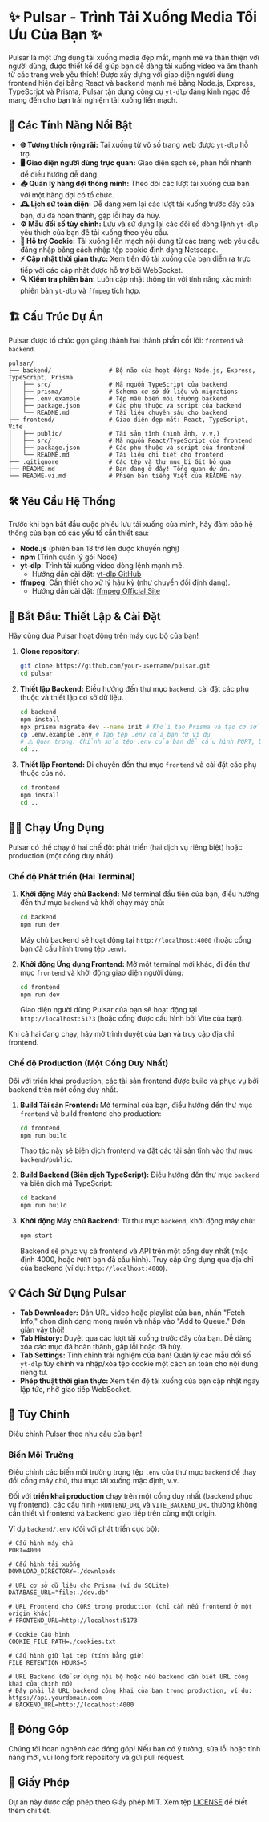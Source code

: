 # ✨ Pulsar - Trình Tải Xuống Media Tối Ưu Của Bạn ✨

Pulsar là một ứng dụng tải xuống media đẹp mắt, mạnh mẽ và thân thiện với người dùng, được thiết kế để giúp bạn dễ dàng tải xuống video và âm thanh từ các trang web yêu thích! Được xây dựng với giao diện người dùng frontend hiện đại bằng React và backend mạnh mẽ bằng Node.js, Express, TypeScript và Prisma, Pulsar tận dụng công cụ `yt-dlp` đáng kinh ngạc để mang đến cho bạn trải nghiệm tải xuống liền mạch.

## 🚀 Các Tính Năng Nổi Bật

-   **🌐 Tương thích rộng rãi:** Tải xuống từ vô số trang web được `yt-dlp` hỗ trợ.
-   **🖥️ Giao diện người dùng trực quan:** Giao diện sạch sẽ, phản hồi nhanh để điều hướng dễ dàng.
-   **📥 Quản lý hàng đợi thông minh:** Theo dõi các lượt tải xuống của bạn với một hàng đợi có tổ chức.
-   **🕰️ Lịch sử toàn diện:** Dễ dàng xem lại các lượt tải xuống trước đây của bạn, dù đã hoàn thành, gặp lỗi hay đã hủy.
-   **⚙️ Mẫu đối số tùy chỉnh:** Lưu và sử dụng lại các đối số dòng lệnh `yt-dlp` yêu thích của bạn để tải xuống theo yêu cầu.
-   **🍪 Hỗ trợ Cookie:** Tải xuống liền mạch nội dung từ các trang web yêu cầu đăng nhập bằng cách nhập tệp cookie định dạng Netscape.
-   **⚡ Cập nhật thời gian thực:** Xem tiến độ tải xuống của bạn diễn ra trực tiếp với các cập nhật được hỗ trợ bởi WebSocket.
-   **🔍 Kiểm tra phiên bản:** Luôn cập nhật thông tin với tính năng xác minh phiên bản `yt-dlp` và `ffmpeg` tích hợp.

## 🏗️ Cấu Trúc Dự Án

Pulsar được tổ chức gọn gàng thành hai thành phần cốt lõi: `frontend` và `backend`.

```
pulsar/
├── backend/                # Bộ não của hoạt động: Node.js, Express, TypeScript, Prisma
│   ├── src/                # Mã nguồn TypeScript của backend
│   ├── prisma/             # Schema cơ sở dữ liệu và migrations
│   ├── .env.example        # Tệp mẫu biến môi trường backend
│   ├── package.json        # Các phụ thuộc và script của backend
│   └── README.md           # Tài liệu chuyên sâu cho backend
├── frontend/               # Giao diện đẹp mắt: React, TypeScript, Vite
│   ├── public/             # Tài sản tĩnh (hình ảnh, v.v.)
│   ├── src/                # Mã nguồn React/TypeScript của frontend
│   ├── package.json        # Các phụ thuộc và script của frontend
│   └── README.md           # Tài liệu chi tiết cho frontend
├── .gitignore              # Các tệp và thư mục bị Git bỏ qua
├── README.md               # Bạn đang ở đây! Tổng quan dự án.
└── README-vi.md            # Phiên bản tiếng Việt của README này.
```

## 🛠️ Yêu Cầu Hệ Thống

Trước khi bạn bắt đầu cuộc phiêu lưu tải xuống của mình, hãy đảm bảo hệ thống của bạn có các yếu tố cần thiết sau:

-   **Node.js** (phiên bản 18 trở lên được khuyến nghị)
-   **npm** (Trình quản lý gói Node)
-   **yt-dlp**: Trình tải xuống video dòng lệnh mạnh mẽ.
    -   Hướng dẫn cài đặt: [yt-dlp GitHub](https://github.com/yt-dlp/yt-dlp#installation)
-   **ffmpeg**: Cần thiết cho xử lý hậu kỳ (như chuyển đổi định dạng).
    -   Hướng dẫn cài đặt: [ffmpeg Official Site](https://ffmpeg.org/download.html)

## 🚀 Bắt Đầu: Thiết Lập & Cài Đặt

Hãy cùng đưa Pulsar hoạt động trên máy cục bộ của bạn!

1.  **Clone repository:**
    ```bash
    git clone https://github.com/your-username/pulsar.git
    cd pulsar
    ```

2.  **Thiết lập Backend:**
    Điều hướng đến thư mục `backend`, cài đặt các phụ thuộc và thiết lập cơ sở dữ liệu.
    ```bash
    cd backend
    npm install
    npx prisma migrate dev --name init # Khởi tạo Prisma và tạo cơ sở dữ liệu SQLite của bạn
    cp .env.example .env # Tạo tệp .env của bạn từ ví dụ
    # ⚠️ Quan trọng: Chỉnh sửa tệp .env của bạn để cấu hình PORT, DOWNLOAD_DIRECTORY, FRONTEND_URL, v.v.
    cd ..
    ```

3.  **Thiết lập Frontend:**
    Di chuyển đến thư mục `frontend` và cài đặt các phụ thuộc của nó.
    ```bash
    cd frontend
    npm install
    cd ..
    ```

## 🏃‍♀️ Chạy Ứng Dụng

Pulsar có thể chạy ở hai chế độ: phát triển (hai dịch vụ riêng biệt) hoặc production (một cổng duy nhất).

### Chế độ Phát triển (Hai Terminal)

1.  **Khởi động Máy chủ Backend:**
    Mở terminal đầu tiên của bạn, điều hướng đến thư mục `backend` và khởi chạy máy chủ:
    ```bash
    cd backend
    npm run dev
    ```
    Máy chủ backend sẽ hoạt động tại `http://localhost:4000` (hoặc cổng bạn đã cấu hình trong tệp `.env`).

2.  **Khởi động Ứng dụng Frontend:**
    Mở một terminal mới khác, đi đến thư mục `frontend` và khởi động giao diện người dùng:
    ```bash
    cd frontend
    npm run dev
    ```
    Giao diện người dùng Pulsar của bạn sẽ hoạt động tại `http://localhost:5173` (hoặc cổng được cấu hình bởi Vite của bạn).

Khi cả hai đang chạy, hãy mở trình duyệt của bạn và truy cập địa chỉ frontend.

### Chế độ Production (Một Cổng Duy Nhất)

Đối với triển khai production, các tài sản frontend được build và phục vụ bởi backend trên một cổng duy nhất.

1.  **Build Tài sản Frontend:**
    Mở terminal của bạn, điều hướng đến thư mục `frontend` và build frontend cho production:
    ```bash
    cd frontend
    npm run build
    ```
    Thao tác này sẽ biên dịch frontend và đặt các tài sản tĩnh vào thư mục `backend/public`.

2.  **Build Backend (Biên dịch TypeScript):**
    Điều hướng đến thư mục `backend` và biên dịch mã TypeScript:
    ```bash
    cd backend
    npm run build
    ```

3.  **Khởi động Máy chủ Backend:**
    Từ thư mục `backend`, khởi động máy chủ:
    ```bash
    npm start
    ```
    Backend sẽ phục vụ cả frontend và API trên một cổng duy nhất (mặc định 4000, hoặc `PORT` bạn đã cấu hình). Truy cập ứng dụng qua địa chỉ của backend (ví dụ: `http://localhost:4000`).

## 💡 Cách Sử Dụng Pulsar

-   **Tab Downloader:** Dán URL video hoặc playlist của bạn, nhấn "Fetch Info," chọn định dạng mong muốn và nhấp vào "Add to Queue." Đơn giản vậy thôi!
-   **Tab History:** Duyệt qua các lượt tải xuống trước đây của bạn. Dễ dàng xóa các mục đã hoàn thành, gặp lỗi hoặc đã hủy.
-   **Tab Settings:** Tinh chỉnh trải nghiệm của bạn! Quản lý các mẫu đối số `yt-dlp` tùy chỉnh và nhập/xóa tệp cookie một cách an toàn cho nội dung riêng tư.
-   **Phép thuật thời gian thực:** Xem tiến độ tải xuống của bạn cập nhật ngay lập tức, nhờ giao tiếp WebSocket.

## 🎨 Tùy Chỉnh

Điều chỉnh Pulsar theo nhu cầu của bạn!

### Biến Môi Trường

Điều chỉnh các biến môi trường trong tệp `.env` của thư mục `backend` để thay đổi cổng máy chủ, thư mục tải xuống mặc định, v.v.

Đối với **triển khai production** chạy trên một cổng duy nhất (backend phục vụ frontend), các cấu hình `FRONTEND_URL` và `VITE_BACKEND_URL` thường không cần thiết vì frontend và backend giao tiếp trên cùng một origin.

Ví dụ `backend/.env` (đối với phát triển cục bộ):
```
# Cấu hình máy chủ
PORT=4000

# Cấu hình tải xuống
DOWNLOAD_DIRECTORY=./downloads

# URL cơ sở dữ liệu cho Prisma (ví dụ SQLite)
DATABASE_URL="file:./dev.db"

# URL Frontend cho CORS trong production (chỉ cần nếu frontend ở một origin khác)
# FRONTEND_URL=http://localhost:5173

# Cookie Cấu hình
COOKIE_FILE_PATH=./cookies.txt

# Cấu hình giữ lại tệp (tính bằng giờ)
FILE_RETENTION_HOURS=5

# URL Backend (để sử dụng nội bộ hoặc nếu backend cần biết URL công khai của chính nó)
# Đây phải là URL backend công khai của bạn trong production, ví dụ: https://api.yourdomain.com
# BACKEND_URL=http://localhost:4000
```

## 👋 Đóng Góp

Chúng tôi hoan nghênh các đóng góp! Nếu bạn có ý tưởng, sửa lỗi hoặc tính năng mới, vui lòng fork repository và gửi pull request.

## 📄 Giấy Phép

Dự án này được cấp phép theo Giấy phép MIT. Xem tệp [LICENSE](LICENSE) để biết thêm chi tiết.